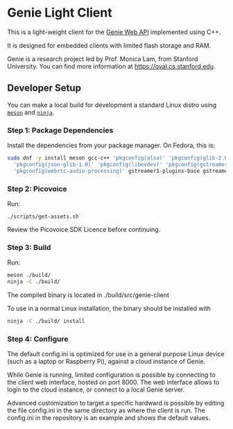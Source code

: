 # Genie Light Client

This is a light-weight client for the [Genie Web API](https://wiki.genie.stanford.edu/api-references/web-almond) implemented using C++.

It is designed for embedded clients with limited flash storage and RAM.

Genie is a research project led by Prof. Monica Lam, from Stanford University.
You can find more information at <https://oval.cs.stanford.edu>.

## Developer Setup

You can make a local build for development a standard Linux distro using [`meson`](https://mesonbuild.com) and [`ninja`](https://ninja-build.org/).

### Step 1: Package Dependencies

Install the dependencies from your package manager. On Fedora, this is:
```bash
sudo dnf -y install meson gcc-c++ 'pkgconfig(alsa)' 'pkgconfig(glib-2.0)' 'pkgconfig(libsoup-2.4)' \
  'pkgconfig(json-glib-1.0)' 'pkgconfig(libevdev)' 'pkgconfig(gstreamer-1.0)' 'pkgconfig(speex)' 'pkgconfig(speexdsp)' \
  'pkgconfig(webrtc-audio-processing)' gstreamer1-plugins-base gstreamer1-plugins-good cmake 
```

### Step 2: Picovoice

Run:
```
./scripts/get-assets.sh
```

Review the Picovoice SDK Licence before continuing.

### Step 3: Build

Run:
```bash
meson ./build/
ninja -C ./build/
```

The compiled binary is located in ./build/src/genie-client

To use in a normal Linux installation, the binary should be installed with
```bash
ninja -C ./build/ install
```

### Step 4: Configure

The default config.ini is optimized for use in a general purpose Linux device (such as a laptop or Raspberry Pi), against
a cloud instance of Genie.

While Genie is running, limited configuration is possible by connecting to the client web interface, hosted on port 8000.
The web interface allows to login to the cloud instance, or connect to a local Genie server.

Advanced customization to target a specific hardward is possible by editing the file config.ini
in the same directory as where the client is run. The config.ini in the repository is an example and shows the default
values.
